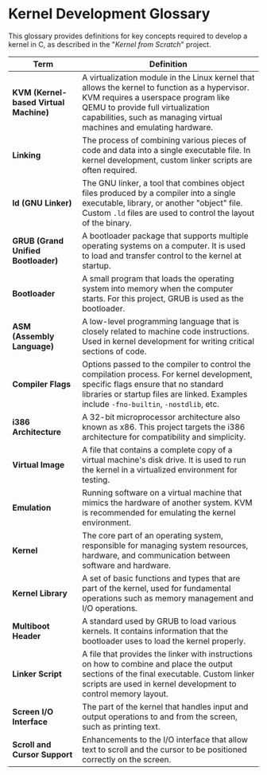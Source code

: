 # Kernel Development Glossary

This glossary provides definitions for key concepts required to develop a kernel in C, as described in the "*Kernel from Scratch*" project.

| Term                | Definition |
|---------------------|------------|
| **KVM (Kernel-based Virtual Machine)** | A virtualization module in the Linux kernel that allows the kernel to function as a hypervisor. KVM requires a userspace program like QEMU to provide full virtualization capabilities, such as managing virtual machines and emulating hardware. |
| **Linking**         | The process of combining various pieces of code and data into a single executable file. In kernel development, custom linker scripts are often required. |
| **ld (GNU Linker)** | The GNU linker, a tool that combines object files produced by a compiler into a single executable, library, or another "object" file. Custom `.ld` files are used to control the layout of the binary. |
| **GRUB (Grand Unified Bootloader)** | A bootloader package that supports multiple operating systems on a computer. It is used to load and transfer control to the kernel at startup. |
| **Bootloader**      | A small program that loads the operating system into memory when the computer starts. For this project, GRUB is used as the bootloader. |
| **ASM (Assembly Language)** | A low-level programming language that is closely related to machine code instructions. Used in kernel development for writing critical sections of code. |
| **Compiler Flags**  | Options passed to the compiler to control the compilation process. For kernel development, specific flags ensure that no standard libraries or startup files are linked. Examples include `-fno-builtin`, `-nostdlib`, etc. |
| **i386 Architecture** | A 32-bit microprocessor architecture also known as x86. This project targets the i386 architecture for compatibility and simplicity. |
| **Virtual Image**   | A file that contains a complete copy of a virtual machine's disk drive. It is used to run the kernel in a virtualized environment for testing. |
| **Emulation**       | Running software on a virtual machine that mimics the hardware of another system. KVM is recommended for emulating the kernel environment. |
| **Kernel**          | The core part of an operating system, responsible for managing system resources, hardware, and communication between software and hardware. |
| **Kernel Library**  | A set of basic functions and types that are part of the kernel, used for fundamental operations such as memory management and I/O operations. |
| **Multiboot Header**| A standard used by GRUB to load various kernels. It contains information that the bootloader uses to load the kernel properly. |
| **Linker Script**   | A file that provides the linker with instructions on how to combine and place the output sections of the final executable. Custom linker scripts are used in kernel development to control memory layout. |
| **Screen I/O Interface** | The part of the kernel that handles input and output operations to and from the screen, such as printing text. |
| **Scroll and Cursor Support** | Enhancements to the I/O interface that allow text to scroll and the cursor to be positioned correctly on the screen. |
